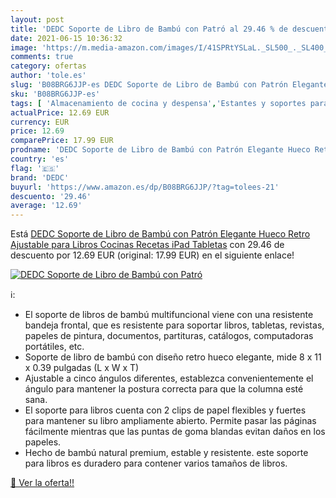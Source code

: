 ```yaml
---
layout: post
title: 'DEDC Soporte de Libro de Bambú con Patró al 29.46 % de descuento'
date: 2021-06-15 10:36:32
image: 'https://m.media-amazon.com/images/I/41SPRtYSLaL._SL500_._SL400_.jpg'
comments: true
category: ofertas
author: 'tole.es'
slug: 'B08BRG6JJP-es DEDC Soporte de Libro de Bambú con Patrón Elegante Hueco...'
sku: 'B08BRG6JJP-es'
tags: [ 'Almacenamiento de cocina y despensa','Estantes y soportes para cocina','Hogar y cocina','Soportes para libros de cocina','dedc','ipad', ]
actualPrice: 12.69 EUR
currency: EUR
price: 12.69
comparePrice: 17.99 EUR
prodname: 'DEDC Soporte de Libro de Bambú con Patrón Elegante Hueco Retro  Ajustable  para Libros  Cocinas  Recetas  iPad  Tabletas'
country: 'es'
flag: '🇪🇸'
brand: 'DEDC'
buyurl: 'https://www.amazon.es/dp/B08BRG6JJP/?tag=tolees-21'
descuento: '29.46'
average: '12.69'
---
```


Está [DEDC Soporte de Libro de Bambú con Patrón Elegante Hueco Retro  Ajustable  para Libros  Cocinas  Recetas  iPad  Tabletas](https://www.amazon.es/dp/B08BRG6JJP/?tag=tolees-21) con 29.46 de descuento por 12.69 EUR (original: 17.99 EUR) en el siguiente enlace!

[![DEDC Soporte de Libro de Bambú con Patró](https://m.media-amazon.com/images/I/41SPRtYSLaL._SL500_._SL400_.jpg)](https://www.amazon.es/dp/B08BRG6JJP/?tag=tolees-21)

ℹ️:

- El soporte de libros de bambú multifuncional viene con una resistente bandeja frontal, que es resistente para soportar libros, tabletas, revistas, papeles de pintura, documentos, partituras, catálogos, computadoras portátiles, etc.
- Soporte de libro de bambú con diseño retro hueco elegante, mide 8 x 11 x 0.39 pulgadas (L x W x T)
- Ajustable a cinco ángulos diferentes, establezca convenientemente el ángulo para mantener la postura correcta para que la columna esté sana.
- El soporte para libros cuenta con 2 clips de papel flexibles y fuertes para mantener su libro ampliamente abierto. Permite pasar las páginas fácilmente mientras que las puntas de goma blandas evitan daños en los papeles.
- Hecho de bambú natural premium, estable y resistente. este soporte para libros es duradero para contener varios tamaños de libros.

[🛒 Ver la oferta!!](https://www.amazon.es/dp/B08BRG6JJP/?tag=tolees-21)

